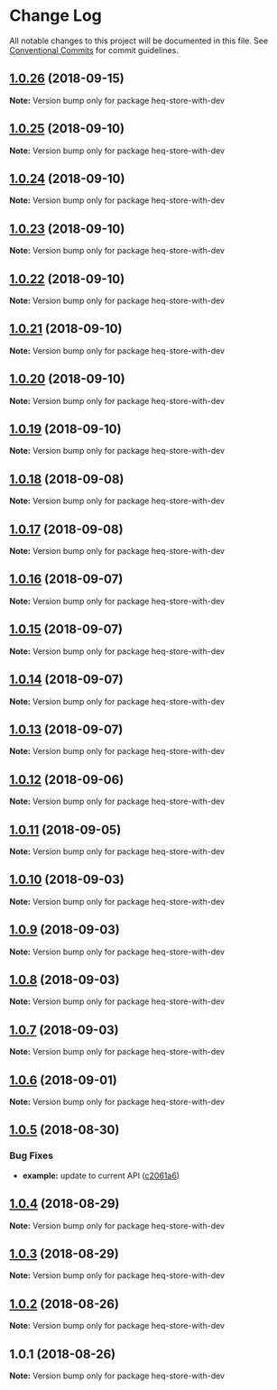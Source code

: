 # Change Log

All notable changes to this project will be documented in this file.
See [Conventional Commits](https://conventionalcommits.org) for commit guidelines.

<a name="1.0.26"></a>
## [1.0.26](https://github.com/tungv/jerni/compare/heq-store-with-dev@1.0.25...heq-store-with-dev@1.0.26) (2018-09-15)




**Note:** Version bump only for package heq-store-with-dev

<a name="1.0.25"></a>
## [1.0.25](https://github.com/tungv/jerni/compare/heq-store-with-dev@1.0.24...heq-store-with-dev@1.0.25) (2018-09-10)




**Note:** Version bump only for package heq-store-with-dev

<a name="1.0.24"></a>
## [1.0.24](https://github.com/tungv/jerni/compare/heq-store-with-dev@1.0.23...heq-store-with-dev@1.0.24) (2018-09-10)




**Note:** Version bump only for package heq-store-with-dev

<a name="1.0.23"></a>
## [1.0.23](https://github.com/tungv/jerni/compare/heq-store-with-dev@1.0.22...heq-store-with-dev@1.0.23) (2018-09-10)




**Note:** Version bump only for package heq-store-with-dev

<a name="1.0.22"></a>
## [1.0.22](https://github.com/tungv/jerni/compare/heq-store-with-dev@1.0.21...heq-store-with-dev@1.0.22) (2018-09-10)




**Note:** Version bump only for package heq-store-with-dev

<a name="1.0.21"></a>
## [1.0.21](https://github.com/tungv/jerni/compare/heq-store-with-dev@1.0.20...heq-store-with-dev@1.0.21) (2018-09-10)




**Note:** Version bump only for package heq-store-with-dev

<a name="1.0.20"></a>
## [1.0.20](https://github.com/tungv/jerni/compare/heq-store-with-dev@1.0.19...heq-store-with-dev@1.0.20) (2018-09-10)




**Note:** Version bump only for package heq-store-with-dev

<a name="1.0.19"></a>
## [1.0.19](https://github.com/tungv/jerni/compare/heq-store-with-dev@1.0.18...heq-store-with-dev@1.0.19) (2018-09-10)




**Note:** Version bump only for package heq-store-with-dev

<a name="1.0.18"></a>
## [1.0.18](https://github.com/tungv/jerni/compare/heq-store-with-dev@1.0.17...heq-store-with-dev@1.0.18) (2018-09-08)




**Note:** Version bump only for package heq-store-with-dev

<a name="1.0.17"></a>
## [1.0.17](https://github.com/tungv/jerni/compare/heq-store-with-dev@1.0.16...heq-store-with-dev@1.0.17) (2018-09-08)




**Note:** Version bump only for package heq-store-with-dev

<a name="1.0.16"></a>
## [1.0.16](https://github.com/tungv/jerni/compare/heq-store-with-dev@1.0.15...heq-store-with-dev@1.0.16) (2018-09-07)




**Note:** Version bump only for package heq-store-with-dev

<a name="1.0.15"></a>
## [1.0.15](https://github.com/tungv/jerni/compare/heq-store-with-dev@1.0.14...heq-store-with-dev@1.0.15) (2018-09-07)




**Note:** Version bump only for package heq-store-with-dev

<a name="1.0.14"></a>
## [1.0.14](https://github.com/tungv/jerni/compare/heq-store-with-dev@1.0.13...heq-store-with-dev@1.0.14) (2018-09-07)




**Note:** Version bump only for package heq-store-with-dev

<a name="1.0.13"></a>
## [1.0.13](https://github.com/tungv/jerni/compare/heq-store-with-dev@1.0.12...heq-store-with-dev@1.0.13) (2018-09-07)




**Note:** Version bump only for package heq-store-with-dev

<a name="1.0.12"></a>
## [1.0.12](https://github.com/tungv/jerni/compare/heq-store-with-dev@1.0.11...heq-store-with-dev@1.0.12) (2018-09-06)




**Note:** Version bump only for package heq-store-with-dev

<a name="1.0.11"></a>
## [1.0.11](https://github.com/tungv/jerni/compare/heq-store-with-dev@1.0.10...heq-store-with-dev@1.0.11) (2018-09-05)




**Note:** Version bump only for package heq-store-with-dev

<a name="1.0.10"></a>
## [1.0.10](https://github.com/tungv/jerni/compare/heq-store-with-dev@1.0.9...heq-store-with-dev@1.0.10) (2018-09-03)




**Note:** Version bump only for package heq-store-with-dev

<a name="1.0.9"></a>
## [1.0.9](https://github.com/tungv/jerni/compare/heq-store-with-dev@1.0.8...heq-store-with-dev@1.0.9) (2018-09-03)




**Note:** Version bump only for package heq-store-with-dev

<a name="1.0.8"></a>
## [1.0.8](https://github.com/tungv/jerni/compare/heq-store-with-dev@1.0.7...heq-store-with-dev@1.0.8) (2018-09-03)




**Note:** Version bump only for package heq-store-with-dev

<a name="1.0.7"></a>
## [1.0.7](https://github.com/tungv/jerni/compare/heq-store-with-dev@1.0.6...heq-store-with-dev@1.0.7) (2018-09-03)




**Note:** Version bump only for package heq-store-with-dev

<a name="1.0.6"></a>
## [1.0.6](https://github.com/tungv/jerni/compare/heq-store-with-dev@1.0.5...heq-store-with-dev@1.0.6) (2018-09-01)




**Note:** Version bump only for package heq-store-with-dev

<a name="1.0.5"></a>
## [1.0.5](https://github.com/tungv/jerni/compare/heq-store-with-dev@1.0.4...heq-store-with-dev@1.0.5) (2018-08-30)


### Bug Fixes

* **example:** update to current API ([c2061a6](https://github.com/tungv/jerni/commit/c2061a6))




<a name="1.0.4"></a>
## [1.0.4](https://github.com/tungv/jerni/compare/heq-store-with-dev@1.0.3...heq-store-with-dev@1.0.4) (2018-08-29)




**Note:** Version bump only for package heq-store-with-dev

<a name="1.0.3"></a>
## [1.0.3](https://github.com/tungv/jerni/compare/heq-store-with-dev@1.0.2...heq-store-with-dev@1.0.3) (2018-08-29)




**Note:** Version bump only for package heq-store-with-dev

<a name="1.0.2"></a>
## [1.0.2](https://github.com/tungv/jerni/compare/heq-store-with-dev@1.0.1...heq-store-with-dev@1.0.2) (2018-08-26)




**Note:** Version bump only for package heq-store-with-dev

<a name="1.0.1"></a>
## 1.0.1 (2018-08-26)




**Note:** Version bump only for package heq-store-with-dev
